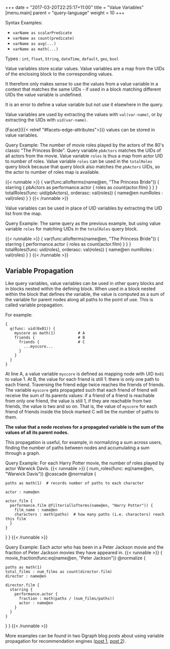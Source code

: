 +++
date = "2017-03-20T22:25:17+11:00"
title = "Value Variables"
[menu.main]
    parent = "query-language"
    weight = 10
+++


Syntax Examples:

* `varName as scalarPredicate`
* `varName as count(predicate)`
* `varName as avg(...)`
* `varName as math(...)`

Types : `int`, `float`, `String`, `dateTime`, `default`, `geo`, `bool`

Value variables store scalar values.  Value variables are a map from the UIDs of the enclosing block to the corresponding values.

It therefore only makes sense to use the values from a value variable in a context that matches the same UIDs - if used in a block matching different UIDs the value variable is undefined.

It is an error to define a value variable but not use it elsewhere in the query.

Value variables are used by extracting the values with `val(var-name)`, or by extracting the UIDs with `uid(var-name)`.

[Facet]({{< relref "#facets-edge-attributes">}}) values can be stored in value variables.

Query Example: The number of movie roles played by the actors of the 80's classic "The Princess Bride".  Query variable `pbActors` matches the UIDs of all actors from the movie.  Value variable `roles` is thus a map from actor UID to number of roles.  Value variable `roles` can be used in the `totalRoles` query block because that query block also matches the `pbActors` UIDs, so the actor to number of roles map is available.

{{< runnable >}}
{
  var(func:allofterms(name@en, "The Princess Bride")) {
    starring {
      pbActors as performance.actor {
        roles as count(actor.film)
      }
    }
  }
  totalRoles(func: uid(pbActors), orderasc: val(roles)) {
    name@en
    numRoles : val(roles)
  }
}
{{< /runnable >}}


Value variables can be used in place of UID variables by extracting the UID list from the map.

Query Example: The same query as the previous example, but using value variable `roles` for matching UIDs in the `totalRoles` query block.

{{< runnable >}}
{
  var(func:allofterms(name@en, "The Princess Bride")) {
    starring {
      performance.actor {
        roles as count(actor.film)
      }
    }
  }
  totalRoles(func: uid(roles), orderasc: val(roles)) {
    name@en
    numRoles : val(roles)
  }
}
{{< /runnable >}}


## Variable Propagation

Like query variables, value variables can be used in other query blocks and in blocks nested within the defining block.  When used in a block nested within the block that defines the variable, the value is computed as a sum of the variable for parent nodes along all paths to the point of use.  This is called variable propagation.

For example:
```
{
  q(func: uid(0x01)) {
    myscore as math(1)          # A
    friends {                   # B
      friends {                 # C
        ...myscore...
      }
    }
  }
}
```
At line A, a value variable `myscore` is defined as mapping node with UID `0x01` to value 1.  At B, the value for each friend is still 1: there is only one path to each friend.  Traversing the friend edge twice reaches the friends of friends. The variable `myscore` gets propagated such that each friend of friend will receive the sum of its parents values:  if a friend of a friend is reachable from only one friend, the value is still 1, if they are reachable from two friends, the value is two and so on.  That is, the value of `myscore` for each friend of friends inside the block marked C will be the number of paths to them.

**The value that a node receives for a propagated variable is the sum of the values of all its parent nodes.**

This propagation is useful, for example, in normalizing a sum across users, finding the number of paths between nodes and accumulating a sum through a graph.



Query Example: For each Harry Potter movie, the number of roles played by actor Warwick Davis.
{{< runnable >}}
{
    num_roles(func: eq(name@en, "Warwick Davis")) @cascade @normalize {

    paths as math(1)  # records number of paths to each character

    actor : name@en

    actor.film {
      performance.film @filter(allofterms(name@en, "Harry Potter")) {
        film_name : name@en
        characters : math(paths)  # how many paths (i.e. characters) reach this film
      }
    }
  }
}
{{< /runnable >}}


Query Example: Each actor who has been in a Peter Jackson movie and the fraction of Peter Jackson movies they have appeared in.
{{< runnable >}}
{
    movie_fraction(func:eq(name@en, "Peter Jackson")) @normalize {

    paths as math(1)
    total_films : num_films as count(director.film)
    director : name@en

    director.film {
      starring {
        performance.actor {
          fraction : math(paths / (num_films/paths))
          actor : name@en
        }
      }
    }
  }
}
{{< /runnable >}}

More examples can be found in two Dgraph blog posts about using variable propagation for recommendation engines ([post 1](https://open.dgraph.io/post/recommendation/), [post 2](https://open.dgraph.io/post/recommendation2/)).